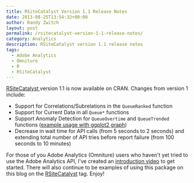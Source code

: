```yaml
---
title: RSiteCatalyst Version 1.1 Release Notes
date: 2013-08-25T13:54:32+00:00
author: Randy Zwitch
layout: post
permalink: /rsitecatalyst-version-1-1-release-notes/
category: Analytics
description: RSiteCatalyst version 1.1 release notes
tags:
  - Adobe Analytics
  - Omniture
  - R
  - RSiteCatalyst
---
```

<a title="RSiteCatalyst on CRAN" href="http://cran.r-project.org/web/packages/RSiteCatalyst/index.html" target="_blank">RSiteCatalyst </a>version 1.1 is now available on CRAN. Changes from version 1 include:

  * Support for Correlations/Subrelations in the `QueueRanked` function
  * Support for Current Data in all `Queue*` functions
  * Support Anomaly Detection for `QueueOvertime` and `QueueTrended` functions (<a title="Anomaly Detection Adobe Analytics" href="http://randyzwitch.com/anomaly-detection-adobe-analytics-api/" target="_blank">example usage with ggplot2 graph</a>)
  * Decrease in wait time for API calls (from 5 seconds to 2 seconds) and extending total number of API tries before report failure (from 100 seconds to 10 minutes)

For those of you Adobe Analytics (Omniture) users who haven't yet tried to use the Adobe Analytics API, I've created an <a title="RSiteCatalyst main page" href="http://randyzwitch.com/rsitecatalyst/" target="_blank">introduction video</a> to get started. There will also continue to be examples of using this package on this blog on the <a title="RSiteCatalyst usage examples" href="http://randyzwitch.com/tag/rsitecatalyst/" target="_blank">RSiteCatalyst</a> tag. Enjoy!
